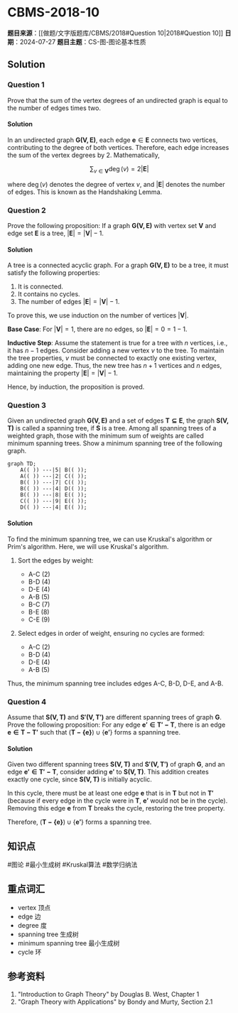 # CBMS-2018-10

**题目来源**：[[做题/文字版题库/CBMS/2018#Question 10|2018#Question 10]]
**日期**：2024-07-27
**题目主题**：CS-图-图论基本性质

## Solution

### Question 1

Prove that the sum of the vertex degrees of an undirected graph is equal to the number of edges times two.

#### Solution

In an undirected graph $\mathbf{G(V, E)}$, each edge $\mathbf{e} \in \mathbf{E}$ connects two vertices, contributing to the degree of both vertices. Therefore, each edge increases the sum of the vertex degrees by 2. Mathematically,

$$
\sum_{v \in \mathbf{V}} \deg(v) = 2 \left| \mathbf{E} \right|
$$

where $\deg(v)$ denotes the degree of vertex $v$, and $\left| \mathbf{E} \right|$ denotes the number of edges. This is known as the Handshaking Lemma.

### Question 2

Prove the following proposition: If a graph $\mathbf{G(V, E)}$ with vertex set $\mathbf{V}$ and edge set $\mathbf{E}$ is a tree, $\left| \mathbf{E} \right| = \left| \mathbf{V} \right| - 1$.

#### Solution

A tree is a connected acyclic graph. For a graph $\mathbf{G(V, E)}$ to be a tree, it must satisfy the following properties:

1. It is connected.
2. It contains no cycles.
3. The number of edges $\left| \mathbf{E} \right| = \left| \mathbf{V} \right| - 1$.

To prove this, we use induction on the number of vertices $\left| \mathbf{V} \right|$.

**Base Case**: For $\left| \mathbf{V} \right| = 1$, there are no edges, so $\left| \mathbf{E} \right| = 0 = 1 - 1$.

**Inductive Step**: Assume the statement is true for a tree with $n$ vertices, i.e., it has $n-1$ edges. Consider adding a new vertex $v$ to the tree. To maintain the tree properties, $v$ must be connected to exactly one existing vertex, adding one new edge. Thus, the new tree has $n+1$ vertices and $n$ edges, maintaining the property $\left| \mathbf{E} \right| = \left| \mathbf{V} \right| - 1$.

Hence, by induction, the proposition is proved.

### Question 3

Given an undirected graph $\mathbf{G(V, E)}$ and a set of edges $\mathbf{T \subseteq E}$, the graph $\mathbf{S(V, T)}$ is called a spanning tree, if $\mathbf{S}$ is a tree. Among all spanning trees of a weighted graph, those with the minimum sum of weights are called minimum spanning trees. Show a minimum spanning tree of the following graph.

```mermaid
graph TD;
    A(( )) ---|5| B(( ));
    A(( )) ---|2| C(( ));
    B(( )) ---|7| C(( ));
    B(( )) ---|4| D(( ));
    B(( )) ---|8| E(( ));
    C(( )) ---|9| E(( ));
    D(( )) ---|4| E(( ));
```

#### Solution

To find the minimum spanning tree, we can use Kruskal's algorithm or Prim's algorithm. Here, we will use Kruskal's algorithm.

1. Sort the edges by weight:
   - A-C (2)
   - B-D (4)
   - D-E (4)
   - A-B (5)
   - B-C (7)
   - B-E (8)
   - C-E (9)

2. Select edges in order of weight, ensuring no cycles are formed:
   - A-C (2)
   - B-D (4)
   - D-E (4)
   - A-B (5)

Thus, the minimum spanning tree includes edges A-C, B-D, D-E, and A-B.

### Question 4

Assume that $\mathbf{S(V, T)}$ and $\mathbf{S'(V, T')}$ are different spanning trees of graph $\mathbf{G}$. Prove the following proposition: For any edge $\mathbf{e' \in T' - T}$, there is an edge $\mathbf{e \in T - T'}$ such that $(\mathbf{T - \{e\}}) \cup \{\mathbf{e'}\}$ forms a spanning tree.

#### Solution

Given two different spanning trees $\mathbf{S(V, T)}$ and $\mathbf{S'(V, T')}$ of graph $\mathbf{G}$, and an edge $\mathbf{e' \in T' - T}$, consider adding $\mathbf{e'}$ to $\mathbf{S(V, T)}$. This addition creates exactly one cycle, since $\mathbf{S(V, T)}$ is initially acyclic.

In this cycle, there must be at least one edge $\mathbf{e}$ that is in $\mathbf{T}$ but not in $\mathbf{T'}$ (because if every edge in the cycle were in $\mathbf{T}$, $\mathbf{e'}$ would not be in the cycle). Removing this edge $\mathbf{e}$ from $\mathbf{T}$ breaks the cycle, restoring the tree property.

Therefore, $(\mathbf{T - \{e\}}) \cup \{\mathbf{e'}\}$ forms a spanning tree.

## 知识点

#图论 #最小生成树 #Kruskal算法 #数学归纳法

## 重点词汇

- vertex 顶点
- edge 边
- degree 度
- spanning tree 生成树
- minimum spanning tree 最小生成树
- cycle 环

## 参考资料

1. "Introduction to Graph Theory" by Douglas B. West, Chapter 1
2. "Graph Theory with Applications" by Bondy and Murty, Section 2.1
